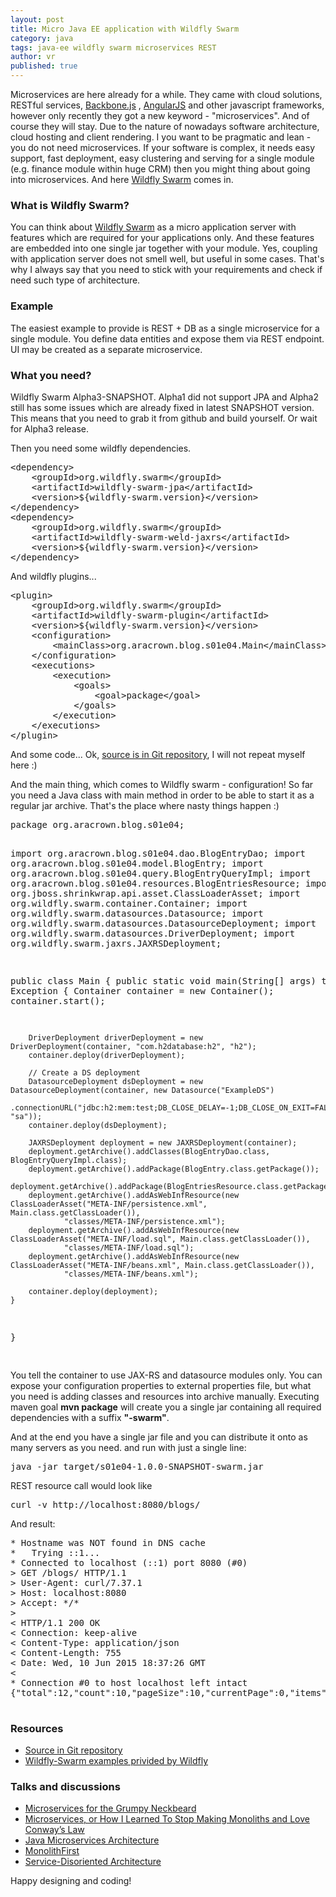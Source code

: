 ```yaml
---
layout: post
title: Micro Java EE application with Wildfly Swarm
category: java
tags: java-ee wildfly swarm microservices REST
author: vr
published: true
---
```


<p>
Microservices are here already for a while. They came with cloud solutions, RESTful services, <a href="http://backbonejs.org/" rel="nofollow">Backbone.js</a> , 
<a href="https://angularjs.org/" rel="nofollow">AngularJS</a>  and other javascript frameworks, however only recently they got a new keyword - "microservices".
And of course they will stay. Due to the nature of nowadays software architecture, cloud hosting and client rendering.
I you want to be pragmatic and lean - you do not need microservices. If your software is complex, it needs easy support, fast deployment, easy clustering and serving for a single module (e.g. finance module within huge
CRM) then you might thing about going into microservices.
And here <a href="http://wildfly.org/news/2015/06/05/WildFly-Swarm-Alpha2/" rel="nofollow">Wildfly Swarm</a> comes in.

</p>

<h3>What is Wildfly Swarm?</h3>


<p>
You can think about <a href="http://wildfly.org/news/2015/06/05/WildFly-Swarm-Alpha2/" rel="nofollow">Wildfly Swarm</a>  as a micro application server with features which are required for your applications only.
And these features are embedded into one single jar together with your module. Yes, coupling with application server does not smell well, but useful in some cases. That's why I 
always say that you need to stick with your requirements and check if need such type of architecture.

</p>

<h3>Example</h3>

<p>
The easiest example to provide is REST + DB as a single microservice for a single module. You define data entities and expose them via REST endpoint. UI may be created as a separate microservice.
</p>

<h3>What you need?</h3>

<p>
Wildfly Swarm Alpha3-SNAPSHOT. Alpha1 did not support JPA and Alpha2 still has some issues which are already fixed in latest SNAPSHOT version. This means that you need to grab it from github and build yourself. 
Or wait for Alpha3 release.
</p>

<p>
Then you need some wildfly dependencies.
</p>

<pre>
&lt;dependency&gt;
	&lt;groupId&gt;org.wildfly.swarm&lt;/groupId&gt;
	&lt;artifactId&gt;wildfly-swarm-jpa&lt;/artifactId&gt;
	&lt;version&gt;${wildfly-swarm.version}&lt;/version&gt;
&lt;/dependency&gt;
&lt;dependency&gt;
	&lt;groupId&gt;org.wildfly.swarm&lt;/groupId&gt;
	&lt;artifactId&gt;wildfly-swarm-weld-jaxrs&lt;/artifactId&gt;
	&lt;version&gt;${wildfly-swarm.version}&lt;/version&gt;
&lt;/dependency&gt;
</pre>

<p>
And wildfly plugins...
</p>
<pre>
&lt;plugin&gt;
	&lt;groupId&gt;org.wildfly.swarm&lt;/groupId&gt;
	&lt;artifactId&gt;wildfly-swarm-plugin&lt;/artifactId&gt;
	&lt;version&gt;${wildfly-swarm.version}&lt;/version&gt;
	&lt;configuration&gt;
		&lt;mainClass&gt;org.aracrown.blog.s01e04.Main&lt;/mainClass&gt;
	&lt;/configuration&gt;
	&lt;executions&gt;
		&lt;execution&gt;
			&lt;goals&gt;
				&lt;goal&gt;package&lt;/goal&gt;
			&lt;/goals&gt;
		&lt;/execution&gt;
	&lt;/executions&gt;
&lt;/plugin&gt;
</pre>

<p>
And some code... Ok, <a href="https://github.com/aracrown/ara-blog-examples/tree/master/s01e04" rel="nofollow">source is in Git repository</a>, I will not repeat myself here :)
</p>


<p>
And the main thing, which comes to Wildfly swarm - configuration! So far you need a Java class with main method in order to be able to start it as a regular jar archive. That's the place where nasty things happen :)

</p>
<pre>
package org.aracrown.blog.s01e04;

import org.aracrown.blog.s01e04.dao.BlogEntryDao;
import org.aracrown.blog.s01e04.model.BlogEntry;
import org.aracrown.blog.s01e04.query.BlogEntryQueryImpl;
import org.aracrown.blog.s01e04.resources.BlogEntriesResource;
import org.jboss.shrinkwrap.api.asset.ClassLoaderAsset;
import org.wildfly.swarm.container.Container;
import org.wildfly.swarm.datasources.Datasource;
import org.wildfly.swarm.datasources.DatasourceDeployment;
import org.wildfly.swarm.datasources.DriverDeployment;
import org.wildfly.swarm.jaxrs.JAXRSDeployment;

public class Main {
	public static void main(String[] args) throws Exception {
		Container container = new Container();
		container.start();

		DriverDeployment driverDeployment = new DriverDeployment(container, "com.h2database:h2", "h2");
		container.deploy(driverDeployment);

		// Create a DS deployment
		DatasourceDeployment dsDeployment = new DatasourceDeployment(container, new Datasource("ExampleDS")
				.connectionURL("jdbc:h2:mem:test;DB_CLOSE_DELAY=-1;DB_CLOSE_ON_EXIT=FALSE").driver("h2").authentication("sa", "sa"));
		container.deploy(dsDeployment);

		JAXRSDeployment deployment = new JAXRSDeployment(container);
		deployment.getArchive().addClasses(BlogEntryDao.class, BlogEntryQueryImpl.class);
		deployment.getArchive().addPackage(BlogEntry.class.getPackage());
		deployment.getArchive().addPackage(BlogEntriesResource.class.getPackage());
		deployment.getArchive().addAsWebInfResource(new ClassLoaderAsset("META-INF/persistence.xml", Main.class.getClassLoader()),
				"classes/META-INF/persistence.xml");
		deployment.getArchive().addAsWebInfResource(new ClassLoaderAsset("META-INF/load.sql", Main.class.getClassLoader()),
				"classes/META-INF/load.sql");
		deployment.getArchive().addAsWebInfResource(new ClassLoaderAsset("META-INF/beans.xml", Main.class.getClassLoader()),
				"classes/META-INF/beans.xml");

		container.deploy(deployment);
	}
}

</pre>

<p>
You tell the container to use JAX-RS and datasource modules only. You can expose your configuration properties to external properties file, but what you need is adding classes and resources into archive manually.
Executing maven goal <strong>mvn package</strong> will create you a single jar containing all required dependencies with a suffix <strong>"-swarm"</strong>.
</p>

<p>
And at the end you have a single jar file and you can distribute it onto as many servers as you need. and run with just a single line: 
</p>

<pre>java -jar target/s01e04-1.0.0-SNAPSHOT-swarm.jar</pre>

<p>REST resource call would look like</p>
<pre>curl -v http://localhost:8080/blogs/</pre>
<p>And result:</p>

<pre>
* Hostname was NOT found in DNS cache
*   Trying ::1...
* Connected to localhost (::1) port 8080 (#0)
> GET /blogs/ HTTP/1.1
> User-Agent: curl/7.37.1
> Host: localhost:8080
> Accept: */*
> 
< HTTP/1.1 200 OK
< Connection: keep-alive
< Content-Type: application/json
< Content-Length: 755
< Date: Wed, 10 Jun 2015 18:37:26 GMT
< 
* Connection #0 to host localhost left intact
{"total":12,"count":10,"pageSize":10,"currentPage":0,"items":[{"id":1,"title":"Wildfly Swarm with JPA and REST1","author":"Penny"},{"id":2,"title":"Wildfly Swarm with JPA and REST2","author":"Penny"},{"id":3,"title":"Wildfly Swarm with JPA and REST3","author":"Penny"},{"id":4,"title":"Wildfly Swarm with JPA and REST4","author":"Penny"},{"id":5,"title":"Wildfly Swarm with JPA and REST5","author":"Penny"},{"id":6,"title":"Wildfly Swarm with JPA and REST6","author":"Penny"},{"id":7,"title":"Wildfly Swarm with JPA and REST7","author":"Penny"},{"id":8,"title":"Wildfly Swarm with JPA and REST8","author":"Penny"},{"id":9,"title":"Wildfly Swarm with JPA and REST9","author":"Penny"},{"id":10,"title":"Wildfly Swarm with JPA and REST10","author":"Penny"}]}

</pre>
<h3>Resources</h3>

<ul>
<li><a href="https://github.com/aracrown/ara-blog-examples/tree/master/s01e04" rel="nofollow">Source in Git repository</a></li>
<li><a href="https://github.com/wildfly-swarm/wildfly-swarm-examples" rel="nofollow">Wildfly-Swarm examples privided by Wildfly</a></li>

</ul>

<h3>Talks and discussions</h3>

<ul>
<li><a href="https://www.chrisstucchio.com/blog/2014/microservices_for_the_grumpy_neckbeard.html" rel="nofollow">Microservices for the Grumpy Neckbeard</a></li>
<li><a href="http://www.boundary.com/blog/2014/08/microservices-conways-law/" rel="nofollow">Microservices, or How I Learned To Stop Making Monoliths and Love Conway’s Law</a></li>
<li><a href="http://rick-hightower.blogspot.fi/2015/03/java-microservices-architecture.html" rel="nofollow">Java Microservices Architecture</a></li>
<li><a href="http://martinfowler.com/bliki/MonolithFirst.html" rel="nofollow">MonolithFirst</a></li>
<li><a href="http://bravenewgeek.com/service-disoriented-architecture/" rel="nofollow">Service-Disoriented Architecture</a></li>

</ul>

<p>
Happy designing and coding! 
</p>

